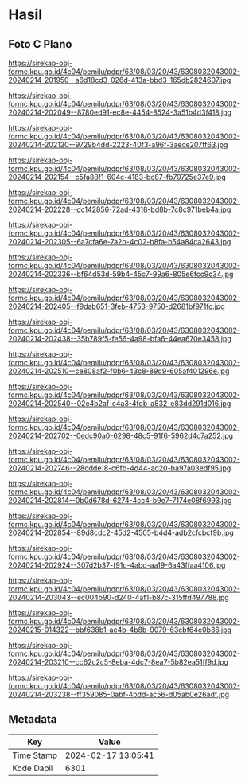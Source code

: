 # Hasil

## Foto C Plano

https://sirekap-obj-formc.kpu.go.id/4c04/pemilu/pdpr/63/08/03/20/43/6308032043002-20240214-201950--a6d18cd3-026d-413a-bbd3-165db2824607.jpg

https://sirekap-obj-formc.kpu.go.id/4c04/pemilu/pdpr/63/08/03/20/43/6308032043002-20240214-202049--8780ed91-ec8e-4454-8524-3a51b4d3f418.jpg

https://sirekap-obj-formc.kpu.go.id/4c04/pemilu/pdpr/63/08/03/20/43/6308032043002-20240214-202120--9729b4dd-2223-40f3-a96f-3aece207ff63.jpg

https://sirekap-obj-formc.kpu.go.id/4c04/pemilu/pdpr/63/08/03/20/43/6308032043002-20240214-202154--c5fa88f1-604c-4183-bc87-fb79725e37e9.jpg

https://sirekap-obj-formc.kpu.go.id/4c04/pemilu/pdpr/63/08/03/20/43/6308032043002-20240214-202228--dc142856-72ad-4318-bd8b-7c8c971beb4a.jpg

https://sirekap-obj-formc.kpu.go.id/4c04/pemilu/pdpr/63/08/03/20/43/6308032043002-20240214-202305--6a7cfa6e-7a2b-4c02-b8fa-b54a84ca2643.jpg

https://sirekap-obj-formc.kpu.go.id/4c04/pemilu/pdpr/63/08/03/20/43/6308032043002-20240214-202336--bf64d53d-59b4-45c7-99a6-805e6fcc9c34.jpg

https://sirekap-obj-formc.kpu.go.id/4c04/pemilu/pdpr/63/08/03/20/43/6308032043002-20240214-202405--f9dab651-3feb-4753-9750-d2681bf971fc.jpg

https://sirekap-obj-formc.kpu.go.id/4c04/pemilu/pdpr/63/08/03/20/43/6308032043002-20240214-202438--35b789f5-fe56-4a98-bfa6-44ea670e3458.jpg

https://sirekap-obj-formc.kpu.go.id/4c04/pemilu/pdpr/63/08/03/20/43/6308032043002-20240214-202510--ce808af2-f0b6-43c8-89d9-605af401296e.jpg

https://sirekap-obj-formc.kpu.go.id/4c04/pemilu/pdpr/63/08/03/20/43/6308032043002-20240214-202540--02e4b2af-c4a3-4fdb-a832-e83dd291d016.jpg

https://sirekap-obj-formc.kpu.go.id/4c04/pemilu/pdpr/63/08/03/20/43/6308032043002-20240214-202702--0edc90a0-6298-48c5-91f6-5962d4c7a252.jpg

https://sirekap-obj-formc.kpu.go.id/4c04/pemilu/pdpr/63/08/03/20/43/6308032043002-20240214-202746--28ddde18-c6fb-4d44-ad20-ba97a03edf95.jpg

https://sirekap-obj-formc.kpu.go.id/4c04/pemilu/pdpr/63/08/03/20/43/6308032043002-20240214-202814--0b0d678d-6274-4cc4-b9e7-7174e08f6993.jpg

https://sirekap-obj-formc.kpu.go.id/4c04/pemilu/pdpr/63/08/03/20/43/6308032043002-20240214-202854--89d8cdc2-45d2-4505-b4d4-adb2cfcbcf9b.jpg

https://sirekap-obj-formc.kpu.go.id/4c04/pemilu/pdpr/63/08/03/20/43/6308032043002-20240214-202924--307d2b37-f91c-4abd-aa19-6a43ffaa4106.jpg

https://sirekap-obj-formc.kpu.go.id/4c04/pemilu/pdpr/63/08/03/20/43/6308032043002-20240214-203043--ec004b90-d240-4af1-b87c-315ffd497788.jpg

https://sirekap-obj-formc.kpu.go.id/4c04/pemilu/pdpr/63/08/03/20/43/6308032043002-20240215-014322--bbf638b1-ae4b-4b8b-9079-63cbf64e0b36.jpg

https://sirekap-obj-formc.kpu.go.id/4c04/pemilu/pdpr/63/08/03/20/43/6308032043002-20240214-203210--cc62c2c5-8eba-4dc7-8ea7-5b82ea51ff9d.jpg

https://sirekap-obj-formc.kpu.go.id/4c04/pemilu/pdpr/63/08/03/20/43/6308032043002-20240214-203238--ff359085-0abf-4bdd-ac56-d05ab0e26adf.jpg


## Metadata

| Key        | Value               |
| ---------- | ------------------- |
| Time Stamp | 2024-02-17 13:05:41 |
| Kode Dapil | 6301                |



